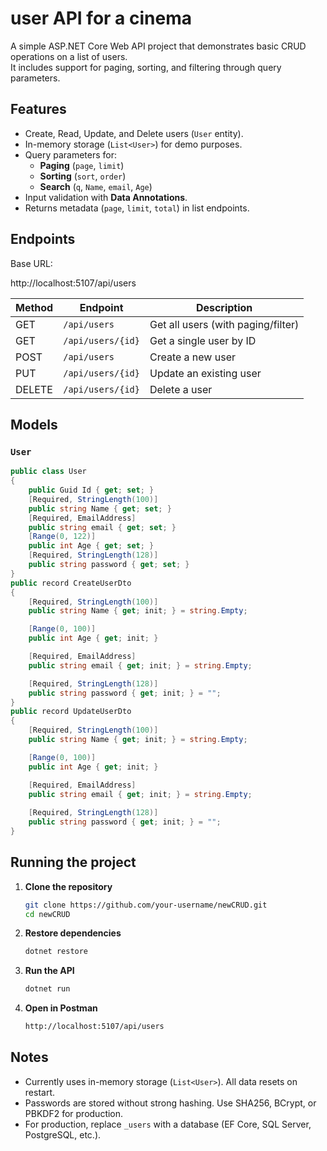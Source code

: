# user API for a cinema

A simple ASP.NET Core Web API project that demonstrates basic CRUD operations on a list of users.  
It includes support for paging, sorting, and filtering through query parameters.

## Features

- Create, Read, Update, and Delete users (`User` entity).
- In-memory storage (`List<User>`) for demo purposes.
- Query parameters for:
    - **Paging** (`page`, `limit`)
    - **Sorting** (`sort`, `order`)
    - **Search** (`q`, `Name`, `email`, `Age`)
- Input validation with **Data Annotations**.
- Returns metadata (`page`, `limit`, `total`) in list endpoints.

## Endpoints

Base URL: 

http://localhost:5107/api/users

| Method | Endpoint              | Description                        |
|--------|-----------------------|------------------------------------|
| GET    | `/api/users`          | Get all users (with paging/filter) |
| GET    | `/api/users/{id}`     | Get a single user by ID            |
| POST   | `/api/users`          | Create a new user                  |
| PUT    | `/api/users/{id}`     | Update an existing user            |
| DELETE | `/api/users/{id}`     | Delete a user                      |

## Models

### `User`
```csharp
public class User
{
    public Guid Id { get; set; }
    [Required, StringLength(100)]
    public string Name { get; set; }
    [Required, EmailAddress]
    public string email { get; set; }
    [Range(0, 122)]
    public int Age { get; set; }
    [Required, StringLength(128)]
    public string password { get; set; }
}
public record CreateUserDto
{
    [Required, StringLength(100)]
    public string Name { get; init; } = string.Empty;

    [Range(0, 100)]
    public int Age { get; init; }

    [Required, EmailAddress]
    public string email { get; init; } = string.Empty;

    [Required, StringLength(128)]
    public string password { get; init; } = "";
}
public record UpdateUserDto
{
    [Required, StringLength(100)]
    public string Name { get; init; } = string.Empty;

    [Range(0, 100)]
    public int Age { get; init; }

    [Required, EmailAddress]
    public string email { get; init; } = string.Empty;
    
    [Required, StringLength(128)]
    public string password { get; init; } = "";
}
```
## Running the project

1. **Clone the repository**
   ```bash
   git clone https://github.com/your-username/newCRUD.git
   cd newCRUD
   ```
2. **Restore dependencies**
    ```bash
    dotnet restore
    ```
3. **Run the API**
    ```bash
    dotnet run
    ```
4. **Open in Postman**
    ```bash
    http://localhost:5107/api/users
    ```

## Notes

- Currently uses in-memory storage (`List<User>`). All data resets on restart.  
- Passwords are stored without strong hashing. Use SHA256, BCrypt, or PBKDF2 for production.  
- For production, replace `_users` with a database (EF Core, SQL Server, PostgreSQL, etc.).


